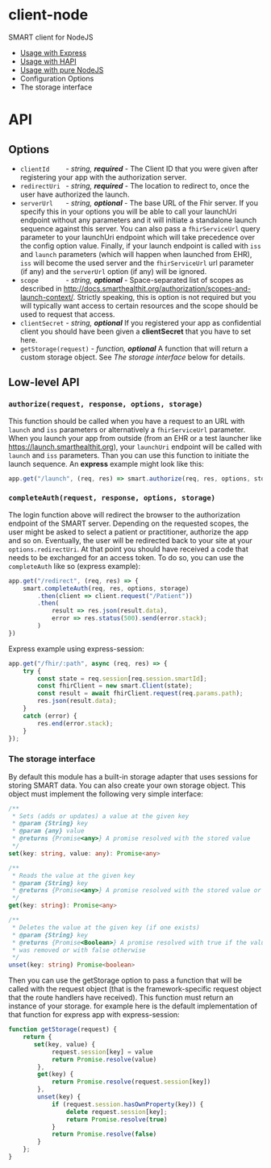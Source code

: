 # client-node
SMART client for NodeJS

- [Usage with Express](https://github.com/smart-on-fhir/client-node/blob/master/docs/express.md#using-the-smart-client-with-express)
- [Usage with HAPI](https://github.com/smart-on-fhir/client-node/blob/master/docs/express.md#using-the-smart-client-with-express)
- [Usage with pure NodeJS](https://github.com/smart-on-fhir/client-node/blob/master/docs/express.md#using-the-smart-client-with-express)
- Configuration Options
- The storage interface

# API

## Options
- `clientId    ` - *string, **required*** - The Client ID that you were given after registering your app with the authorization server.
- `redirectUri ` - *string, **required*** - The location to redirect to, once the user have authorized the launch.
- `serverUrl   ` - *string, **optional*** - The base URL of the Fhir server. If you specify this in your options you will be able to call your launchUri endpoint without any parameters and it will initiate a standalone launch sequence against this server. You can also pass a `fhirServiceUrl` query parameter to your launchUri endpoint which will take precedence over the config option value. Finally, if your launch endpoint is called with `iss` and `launch` parameters (which will happen when launched from EHR), `iss` will become the used server and the `fhirServiceUrl` url parameter (if any) and the `serverUrl` option (if any) will be ignored.
- `scope       ` - *string, **optional*** - Space-separated list of scopes as described in http://docs.smarthealthit.org/authorization/scopes-and-launch-context/. Strictly speaking, this is option is not required but you will typically want access to certain resources and the scope should be used to request that access.
- `clientSecret` - *string, **optional*** If you registered your app as confidential client you should have been given a **clientSecret** that you have to set here.
- `getStorage(request)` - *function, **optional*** A function that will return a custom storage object. See *The storage interface* below for details.


## Low-level API

### `authorize(request, response, options, storage)`
This function should be called when you have a request to an URL with
`launch` and `iss` parameters or alternatively a `fhirServiceUrl` parameter.
When you launch your app from outside (from an EHR or a test launcher like
https://launch.smarthealthit.org), your `launchUri` endpoint will be called
with `launch` and `iss` parameters. Than you can use this function to initiate
the launch sequence. An **express** example might look like this:
```js
app.get("/launch", (req, res) => smart.authorize(req, res, options, storage));
```


### `completeAuth(request, response, options, storage)`
The login function above will redirect the browser to the authorization endpoint
of the SMART server. Depending on the requested scopes, the user might be asked
to select a patient or practitioner, authorize the app and so on. Eventually, the
user will be redirected back to your site at your `options.redirectUri`. At that
point you should have received a code that needs to be exchanged for an access
token. To do so, you can use the `completeAuth` like so (express example):
```js
app.get("/redirect", (req, res) => {
    smart.completeAuth(req, res, options, storage)
        .then(client => client.request("/Patient"))
        .then(
            result => res.json(result.data),
            error => res.status(500).send(error.stack);
        )
})
```

Express example using express-session:
```js
app.get("/fhir/:path", async (req, res) => {
    try {
        const state = req.session[req.session.smartId];
        const fhirClient = new smart.Client(state);
        const result = await fhirClient.request(req.params.path);
        res.json(result.data);
    }
    catch (error) {
        res.end(error.stack);
    }
});
```

### The storage interface
By default this module has a built-in storage adapter that uses sessions for
storing SMART data. You can also create your own storage object. This object must
implement the following very simple interface:
```ts
/**
 * Sets (adds or updates) a value at the given key
 * @param {String} key 
 * @param {any} value 
 * @returns {Promise<any>} A promise resolved with the stored value
 */
set(key: string, value: any): Promise<any>

/**
 * Reads the value at the given key
 * @param {String} key 
 * @returns {Promise<any>} A promise resolved with the stored value or undefined
 */
get(key: string): Promise<any>

/**
 * Deletes the value at the given key (if one exists)
 * @param {String} key 
 * @returns {Promise<Boolean>} A promise resolved with true if the value
 * was removed or with false otherwise
 */
unset(key: string) Promise<boolean>
```
Then you can use the getStorage option to pass a function that will be called 
with the request object (that is the framework-specific request object that
the route handlers have received). This function must return an instance of your
storage. for example here is the default implementation of that function for
express app with express-session:
```js
function getStorage(request) {
    return {
       set(key, value) {
            request.session[key] = value
            return Promise.resolve(value)
        },
        get(key) {
            return Promise.resolve(request.session[key])
        },
        unset(key) {
            if (request.session.hasOwnProperty(key)) {
                delete request.session[key];
                return Promise.resolve(true)
            }
            return Promise.resolve(false)
        }
    };
}
```
